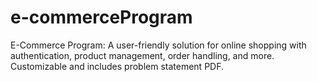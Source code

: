 # e-commerceProgram
E-Commerce Program: A user-friendly solution for online shopping with authentication, product management, order handling, and more. Customizable and includes problem statement PDF.
